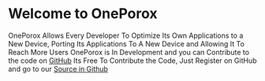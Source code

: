 # Welcome to OnePorox
OnePorox Allows Every Developer To Optimize Its Own Applications to a New Device, Porting Its Applications To A New Device and Allowing It To Reach More Users
OnePorox is In Development and you can Contribute to the code on <a href="https://github.com/Pepson-Systems/OnePorox">GitHub</a> Its Free To Contribute the Code, Just Register on GitHub and go to our <a href="https://github.com/Pepson-Systems/OnePorox"> Source in Github</a>
